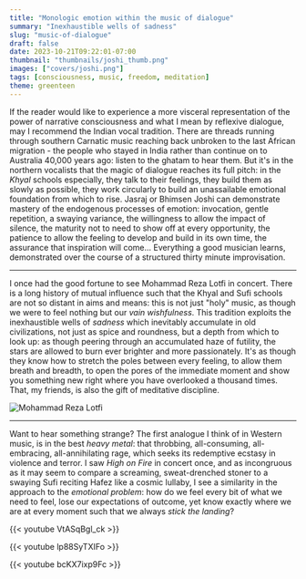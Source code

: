 ```yaml
---
title: "Monologic emotion within the music of dialogue"
summary: "Inexhaustible wells of sadness"
slug: "music-of-dialogue"
draft: false
date: 2023-10-21T09:22:01-07:00
thumbnail: "thumbnails/joshi_thumb.png"
images: ["covers/joshi.png"]
tags: [consciousness, music, freedom, meditation]
theme: greenteen
---
```


If the reader would like to experience a more visceral representation of the power of narrative consciousness and what I mean by reflexive dialogue, may I recommend the Indian vocal tradition. There are threads running through southern Carnatic music reaching back unbroken to the last African migration - the people who stayed in India rather than continue on to Australia 40,000 years ago: listen to the ghatam to hear them. But it's in the northern vocalists that the magic of dialogue reaches its full pitch: in the *Khyal* schools especially, they talk to their feelings, they build them as slowly as possible, they work circularly to build an unassailable emotional foundation from which to rise. Jasraj or Bhimsen Joshi can demonstrate mastery of the endogenous processes of emotion: invocation, gentle repetition, a swaying variance, the willingness to allow the impact of silence, the maturity not to need to show off at every opportunity, the patience to allow the feeling to develop and build in its own time, the assurance that inspiration will come... Everything a good musician learns, demonstrated over the course of a structured thirty minute improvisation.

---

I once had the good fortune to see Mohammad Reza Lotfi in concert. There is a long history of mutual influence such that the Khyal and Sufi schools are not so distant in aims and means: this is not just "holy" music, as though we were to feel nothing but our *vain wishfulness*. This tradition exploits the inexhaustible wells of *sadness* which inevitably accumulate in old civilizations, not just as spice and roundness, but a depth from which to look up: as though peering through an accumulated haze of futility, the stars are allowed to burn ever brighter and more passionately. It's as though they know how to stretch the poles between every feeling, to allow them breath and breadth, to open the pores of the immediate moment and show you something new right where you have overlooked a thousand times. That, my friends, is also the gift of meditative discipline.

![Mohammad Reza Lotfi](/lotfi.jpg)

---

Want to hear something strange? The first analogue I think of in Western music, is in the best *heavy metal*: that throbbing, all-consuming, all-embracing, all-annihilating rage, which seeks its redemptive ecstasy in violence and terror. I saw *High on Fire* in concert once, and as incongruous as it may seem to compare a screaming, sweat-drenched stoner to a swaying Sufi reciting Hafez like a cosmic lullaby, I see a similarity in the approach to the *emotional problem*: how do we feel every bit of what we need to feel, lose our expectations of outcome, yet know exactly where we are at every moment such that we always *stick the landing*?

{{< youtube VtASqBgl_ck >}}

{{< youtube lp88SyTXIFo >}}

{{< youtube bcKX7ixp9Fc >}}
